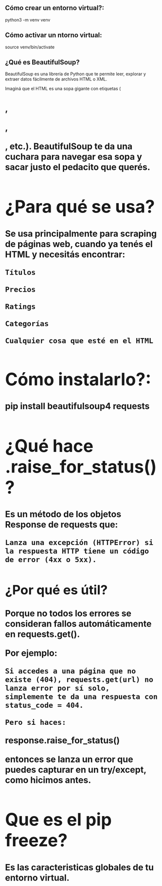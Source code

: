## Cómo crear un entorno virtual?:

python3 -m venv venv

## Cómo activar un ntorno virtual:

source venv/bin/activate

## ¿Qué es BeautifulSoup?

BeautifulSoup es una librería de Python que te permite leer, explorar y extraer datos fácilmente de archivos HTML o XML.

Imaginá que el HTML es una sopa gigante con etiquetas (<h1>, <p>, <div>, etc.). BeautifulSoup te da una cuchara para navegar esa sopa y sacar justo el pedacito que querés.

# ¿Para qué se usa?

Se usa principalmente para scraping de páginas web, cuando ya tenés el HTML y necesitás encontrar:

    Títulos

    Precios

    Ratings

    Categorías

    Cualquier cosa que esté en el HTML

# Cómo instalarlo?:

pip install beautifulsoup4 requests


# ¿Qué hace .raise_for_status()?

Es un método de los objetos Response de requests que:

    Lanza una excepción (HTTPError) si la respuesta HTTP tiene un código de error (4xx o 5xx).

## ¿Por qué es útil?

Porque no todos los errores se consideran fallos automáticamente en requests.get().

Por ejemplo:

    Si accedes a una página que no existe (404), requests.get(url) no lanza error por sí solo, simplemente te da una respuesta con status_code = 404.

    Pero si haces:

response.raise_for_status()

entonces se lanza un error que puedes capturar en un try/except, como hicimos antes.


# Que es el pip freeze?

Es las caracteristicas globales de tu entorno virtual.